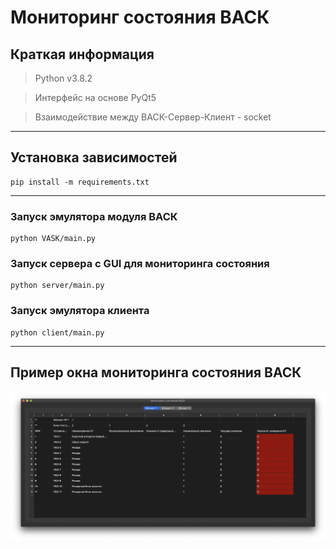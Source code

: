 # Мониторинг состояния ВАСК

## Краткая информация

> Python v3.8.2

> Интерфейс на основе PyQt5

> Взаимодействие между ВАСК-Сервер-Клиент - socket

---
## Установка зависимостей
```
pip install -m requirements.txt
```
---
### Запуск эмулятора модуля ВАСК
```
python VASK/main.py
```

### Запуск сервера с GUI для мониторинга состояния
```
python server/main.py
```

### Запуск эмулятора клиента
```
python client/main.py
```
---
## Пример окна мониторинга состояния ВАСК

![window_VASK](public/window.jpeg)
